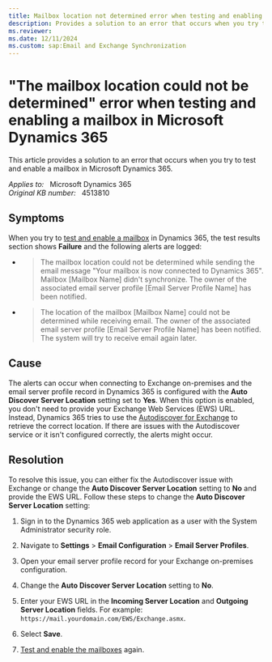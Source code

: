 ```yaml
---
title: Mailbox location not determined error when testing and enabling a mailbox
description: Provides a solution to an error that occurs when you try to test and enable a mailbox in Microsoft Dynamics 365.
ms.reviewer: 
ms.date: 12/11/2024
ms.custom: sap:Email and Exchange Synchronization
---
```

# "The mailbox location could not be determined" error when testing and enabling a mailbox in Microsoft Dynamics 365

This article provides a solution to an error that occurs when you try to test and enable a mailbox in Microsoft Dynamics 365.

_Applies to:_ &nbsp; Microsoft Dynamics 365  
_Original KB number:_ &nbsp; 4513810

## Symptoms

When you try to [test and enable a mailbox](/power-platform/admin/connect-exchange-online#test-the-configuration-of-mailboxes) in Dynamics 365, the test results section shows **Failure** and the following alerts are logged:

- > The mailbox location could not be determined while sending the email message "Your mailbox is now connected to Dynamics 365". Mailbox [Mailbox Name] didn't synchronize. The owner of the associated email server profile [Email Server Profile Name] has been notified.
- > The location of the mailbox [Mailbox Name] could not be determined while receiving email. The owner of the associated email server profile [Email Server Profile Name] has been notified. The system will try to receive email again later.

## Cause

The alerts can occur when connecting to Exchange on-premises and the email server profile record in Dynamics 365 is configured with the **Auto Discover Server Location** setting set to **Yes**. When this option is enabled, you don't need to provide your Exchange Web Services (EWS) URL. Instead, Dynamics 365 tries to use the [Autodiscover for Exchange](/exchange/client-developer/exchange-web-services/autodiscover-for-exchange) to retrieve the correct location. If there are issues with the Autodiscover service or it isn't configured correctly, the alerts might occur.

## Resolution

To resolve this issue, you can either fix the Autodiscover issue with Exchange or change the **Auto Discover Server Location** setting to **No** and provide the EWS URL. Follow these steps to change the **Auto Discover Server Location** setting:

1. Sign in to the Dynamics 365 web application as a user with the System Administrator security role.
2. Navigate to **Settings** > **Email Configuration** > **Email Server Profiles**.
3. Open your email server profile record for your Exchange on-premises configuration.
4. Change the **Auto Discover Server Location** setting to **No**.

5. Enter your EWS URL in the **Incoming Server Location** and **Outgoing Server Location** fields. For example: `https://mail.yourdomain.com/EWS/Exchange.asmx`.

6. Select **Save**.
7. [Test and enable the mailboxes](/power-platform/admin/connect-exchange-online#test-the-configuration-of-mailboxes) again.

